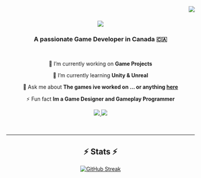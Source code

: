 
<img align="right" src="https://visitor-badge.laobi.icu/badge?page_id=Electromos26.Electromos26" />

<h1 align="center">
        <img src="https://readme-typing-svg.herokuapp.com/?font=Righteous&size=35&center=true&vCenter=true&width=500&height=70&duration=4000&lines=Hi+There!+👋;+I'm+Musse+Hidru!;+Checkout+my+cool+projects" />

</h1>

<h3 align="center">A passionate Game Developer in Canada 🇨🇦</h3>

<br/>

<div align="center">

🔭 I’m currently working on **Game Projects**

🌱 I’m currently learning **Unity & Unreal**

💬 Ask me about **The games ive worked on ... or anything [here](https://electromos26.itch.io/)**

⚡ Fun fact **Im a Game Designer and Gameplay Programmer**

 </div>

<div align="center"> 
  <a href="mailto:musse.hidru@gmail.com">
    <img src="https://img.shields.io/badge/Gmail-333333?style=for-the-badge&logo=gmail&logoColor=blue" />
  </a>
 <!-- <a href="https://www.linkedin.com/in/musse-hidru/">
    <img src="https://img.shields.io/badge/LinkedIn-0077B5?style=for-the-badge&logo=linkedin&logoColor=white" />
</a> -->
<a href="https://electromos26.itch.io/">
    <img src="https://img.shields.io/badge/Itch.io-FA5C5C?style=for-the-badge&logo=itchdotio&logoColor=white" />
</a>
<!--
<div align="center">
  <h2> 🐍 My Contributions 🐍</h2>
  <br>
  <img alt="snake eating my contributions" src="https://raw.githubusercontent.com/salesp07/salesp07/output/github-contribution-grid-snake.svg" />
--!>
<br/><br/><br/>


<hr>

<h2 align="center">⚡ Stats ⚡</h2>
<div align=center>
<a href="https://git.io/streak-stats"><img src="https://streak-stats.demolab.com?user=Electromos26&theme=merko&border_radius=5&card_width=500" alt="GitHub Streak" /></a>
<!--
<p> <img alt="Stats" src="https://github-readme-stats.vercel.app/api?username=Electromos26&count_private=true&show_icons=true&show_icons=true&theme=dracula" /> </p>
<p> <img alt="Languages" src="https://github-readme-stats.vercel.app/api/top-langs/?username=Electromos26&layout=compact&langs_count=10&show_icons=true&theme=dracula" /> </p>

</div>
<br/><br/>


<hr/>
<!--
**Electromos26/Electromos26** is a ✨ _special_ ✨ repository because its `README.md` (this file) appears on your GitHub profile.

Here are some ideas to get you started:

- 🔭 I’m currently working on ...
- 🌱 I’m currently learning ...
- 👯 I’m looking to collaborate on ...
- 🤔 I’m looking for help with ...
- 💬 Ask me about ...
- 📫 How to reach me: ...
- 😄 Pronouns: ...
- ⚡ Fun fact: ...
-->
